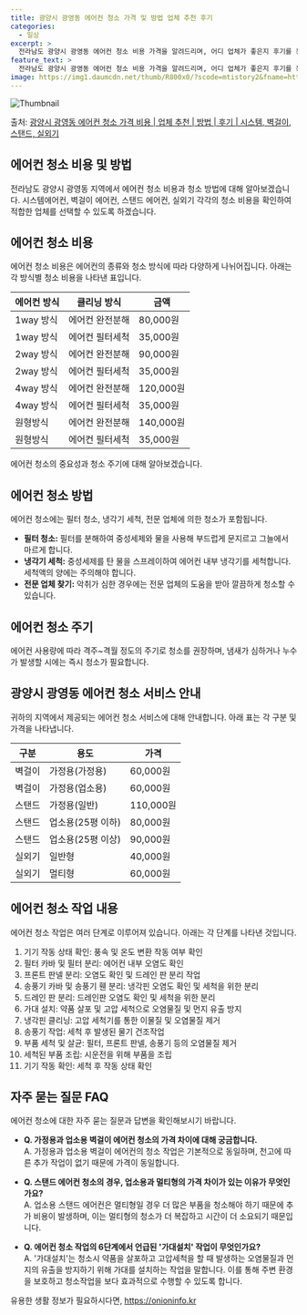 ```yaml
---
title: 광양시 광영동 에어컨 청소 가격 및 방법 업체 추천 후기
categories:
  - 일상
excerpt: >
  전라남도 광양시 광영동 에어컨 청소 비용 가격을 알려드리며, 어디 업체가 좋은지 후기를 통해 알아보겠습니다. 현재 글에서는 시스템, 벽걸이, 스탠드, 실외기 각각에 대해 청소 비용이 나와 있으니 참고하시면 되겠습니다. 에어컨 분해 청소 방법 보기 👈 클릭셀프 에어컨 청소 방법 보기👈 클릭광양시 광영동 에어컨 청소 비용시스템에어컨 방식클리닝방식금액1way 방식에어컨 완전분해80,000원1way 방식에어컨 필터세척35,000원2way 방식에어컨 완전분해90,000원2way 방식에어컨 필터세척35,000원4way 방식에어컨 완전분해120,000원4way 방식에어컨 필터세척35,000원원형방식에어컨 완전분해140,000원원형방식에어컨 필터세척35,000원에어컨 청소 견적 샘플 보기 👈 클릭에어컨 냄새의 원인에어..
feature_text: >
  전라남도 광양시 광영동 에어컨 청소 비용 가격을 알려드리며, 어디 업체가 좋은지 후기를 통해 알아보겠습니다. 현재 글에서는 시스템, 벽걸이, 스탠드, 실외기 각각에 대해 청소 비용이 나와 있으니 참고하시면 되겠습니다. 에어컨 분해 청소 방법 보기 👈 클릭셀프 에어컨 청소 방법 보기👈 클릭광양시 광영동 에어컨 청소 비용시스템에어컨 방식클리닝방식금액1way 방식에어컨 완전분해80,000원1way 방식에어컨 필터세척35,000원2way 방식에어컨 완전분해90,000원2way 방식에어컨 필터세척35,000원4way 방식에어컨 완전분해120,000원4way 방식에어컨 필터세척35,000원원형방식에어컨 완전분해140,000원원형방식에어컨 필터세척35,000원에어컨 청소 견적 샘플 보기 👈 클릭에어컨 냄새의 원인에어..
image: https://img1.daumcdn.net/thumb/R800x0/?scode=mtistory2&fname=https%3A%2F%2Fblog.kakaocdn.net%2Fdn%2FuZmmj%2FbtsHxZRRXsV%2Fki08Hv8KcyDGEafEU60i5k%2Fimg.webp
---
```


![Thumbnail](https://img1.daumcdn.net/thumb/R800x0/?scode=mtistory2&fname=https%3A%2F%2Fblog.kakaocdn.net%2Fdn%2FuZmmj%2FbtsHxZRRXsV%2Fki08Hv8KcyDGEafEU60i5k%2Fimg.webp)

<p>출처: <a href="https://onioninfo.kr/entry/%EA%B4%91%EC%96%91%EC%8B%9C-%EA%B4%91%EC%98%81%EB%8F%99-%EC%97%90%EC%96%B4%EC%BB%A8-%EC%B2%AD%EC%86%8C-%EA%B0%80%EA%B2%A9-%EB%B9%84%EC%9A%A9-%EC%97%85%EC%B2%B4-%EC%B6%94%EC%B2%9C-%EB%B0%A9%EB%B2%95-%ED%9B%84%EA%B8%B0-%EC%8B%9C%EC%8A%A4%ED%85%9C-%EB%B2%BD%EA%B1%B8%EC%9D%B4-%EC%8A%A4%ED%83%A0%EB%93%9C-%EC%8B%A4%EC%99%B8%EA%B8%B0" rel="dofollow">광양시 광영동 에어컨 청소 가격 비용 | 업체 추천 | 방법 | 후기 | 시스템, 벽걸이, 스탠드, 실외기</a> </p>

## 에어컨 청소 비용 및 방법

전라남도 광양시 광영동 지역에서 에어컨 청소 비용과 청소 방법에 대해 알아보겠습니다. 시스템에어컨, 벽걸이 에어컨, 스탠드 에어컨, 실외기
각각의 청소 비용을 확인하여 적합한 업체를 선택할 수 있도록 하겠습니다.

## 에어컨 청소 비용

에어컨 청소 비용은 에어컨의 종류와 청소 방식에 따라 다양하게 나뉘어집니다. 아래는 각 방식별 청소 비용을 나타낸 표입니다.

**에어컨 방식** | **클리닝 방식** | **금액**  
---|---|---  
1way 방식 | 에어컨 완전분해 | 80,000원  
1way 방식 | 에어컨 필터세척 | 35,000원  
2way 방식 | 에어컨 완전분해 | 90,000원  
2way 방식 | 에어컨 필터세척 | 35,000원  
4way 방식 | 에어컨 완전분해 | 120,000원  
4way 방식 | 에어컨 필터세척 | 35,000원  
원형방식 | 에어컨 완전분해 | 140,000원  
원형방식 | 에어컨 필터세척 | 35,000원  
  
에어컨 청소의 중요성과 청소 주기에 대해 알아보겠습니다.

## 에어컨 청소 방법

에어컨 청소에는 필터 청소, 냉각기 세척, 전문 업체에 의한 청소가 포함됩니다.

  * **필터 청소:** 필터를 분해하여 중성세제와 물을 사용해 부드럽게 문지르고 그늘에서 마르게 합니다.
  * **냉각기 세척:** 중성세제를 탄 물을 스프레이하여 에어컨 내부 냉각기를 세척합니다. 세척액의 양에는 주의해야 합니다.
  * **전문 업체 찾기:** 악취가 심한 경우에는 전문 업체의 도움을 받아 깔끔하게 청소할 수 있습니다.

## 에어컨 청소 주기

에어컨 사용량에 따라 격주~격월 정도의 주기로 청소를 권장하며, 냄새가 심하거나 누수가 발생할 시에는 즉시 청소가 필요합니다.

## 광양시 광영동 에어컨 청소 서비스 안내

귀하의 지역에서 제공되는 에어컨 청소 서비스에 대해 안내합니다. 아래 표는 각 구분 및 가격을 나타냅니다.

**구분** | **용도** | **가격**  
---|---|---  
벽걸이 | 가정용(가정용) | 60,000원  
벽걸이 | 가정용(업소용) | 60,000원  
스탠드 | 가정용(일반) | 110,000원  
스탠드 | 업소용(25평 이하) | 80,000원  
스탠드 | 업소용(25평 이상) | 90,000원  
실외기 | 일반형 | 40,000원  
실외기 | 멀티형 | 60,000원  
  
## 에어컨 청소 작업 내용

에어컨 청소 작업은 여러 단계로 이루어져 있습니다. 아래는 각 단계를 나타낸 것입니다.

  1. 기기 작동 상태 확인: 풍속 및 온도 변환 작동 여부 확인
  2. 필터 카바 및 필터 분리: 에어컨 내부 오염도 확인
  3. 프론트 판넬 분리: 오염도 확인 및 드레인 판 분리 작업
  4. 송풍기 카바 및 송풍기 휀 분리: 냉각핀 오염도 확인 및 세척을 위한 분리
  5. 드레인 판 분리: 드레인판 오염도 확인 및 세척을 위한 분리
  6. 가대 설치: 약품 살포 및 고압 세척으로 오염물질 및 먼지 유출 방지
  7. 냉각핀 클리닝: 고압 세척기를 통한 이물질 및 오염물질 제거
  8. 송풍기 작업: 세척 후 발생된 물기 건조작업
  9. 부품 세척 및 살균: 필터, 프론트 판넬, 송풍기 등의 오염물질 제거
  10. 세척된 부품 조립: 시운전을 위해 부품을 조립
  11. 기기 작동 확인: 세척 후 작동 상태 확인

## 자주 묻는 질문 FAQ

에어컨 청소에 대한 자주 묻는 질문과 답변을 확인해보시기 바랍니다.

  * **Q. 가정용과 업소용 벽걸이 에어컨 청소의 가격 차이에 대해 궁금합니다.**  
A. 가정용과 업소용 벽걸이 에어컨의 청소 작업은 기본적으로 동일하며, 천고에 따른 추가 작업이 없기 때문에 가격이 동일합니다.

  * **Q. 스탠드 에어컨 청소의 경우, 업소용과 멀티형의 가격 차이가 있는 이유가 무엇인가요?**  
A. 업소용 스탠드 에어컨은 멀티형일 경우 더 많은 부품을 청소해야 하기 때문에 추가 비용이 발생하며, 이는 멀티형의 청소가 더 복잡하고
시간이 더 소요되기 때문입니다.

  * **Q. 에어컨 청소 작업의 6단계에서 언급된 '가대설치' 작업이 무엇인가요?**  
A. '가대설치'는 청소시 약품을 살포하고 고압세척을 할 때 발생하는 오염물질과 먼지의 유출을 방지하기 위해 가대를 설치하는 작업을
말합니다. 이를 통해 주변 환경을 보호하고 청소작업을 보다 효과적으로 수행할 수 있도록 합니다.



 

유용한 생활 정보가 필요하시다면, <a href="https://onioninfo.kr" rel="dofollow">https://onioninfo.kr</a>


